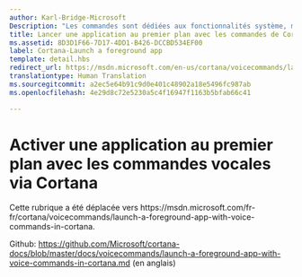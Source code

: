```yaml
---
author: Karl-Bridge-Microsoft
Description: "Les commandes sont dédiées aux fonctionnalités système, mais vous pouvez lancer une application au premier plan, ou spécifier une action ou une commande."
title: Lancer une application au premier plan avec les commandes de Cortana
ms.assetid: 8D3D1F66-7D17-4DD1-B426-DCCBD534EF00
label: Cortana-Launch a foreground app
template: detail.hbs
redirect_url: https://msdn.microsoft.com/en-us/cortana/voicecommands/launch-a-foreground-app-with-voice-commands-in-cortana
translationtype: Human Translation
ms.sourcegitcommit: a2ec5e64b91c9d0e401c48902a18e5496fc987ab
ms.openlocfilehash: 4e29d8c72e5230a5c4f16947f1163b5bfab66c41

---
```


# Activer une application au premier plan avec les commandes vocales via Cortana

Cette rubrique a été déplacée vers https&#58;//msdn.microsoft.com/fr-fr/cortana/voicecommands/launch-a-foreground-app-with-voice-commands-in-cortana.

Github: https://github.com/Microsoft/cortana-docs/blob/master/docs/voicecommands/launch-a-foreground-app-with-voice-commands-in-cortana.md (en anglais)



<!--HONumber=Jul16_HO1-->



